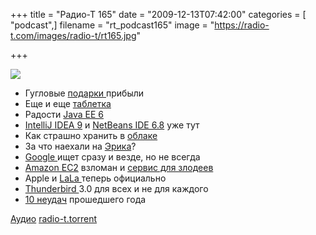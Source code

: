 +++
title = "Радио-Т 165"
date = "2009-12-13T07:42:00"
categories = [ "podcast",]
filename = "rt_podcast165"
image = "https://radio-t.com/images/radio-t/rt165.jpg"

+++

![](https://radio-t.com/images/radio-t/rt165.jpg)

- Гугловые [подарки ](http://habrahabr.ru/company/google/blog/77766/)прибыли
- Еще и еще [таблетка](http://webplanet.ru/news/gadgets/2009/12/11/v_tablo.html)
- Радости [Java EE 6](http://www.opennet.ru/opennews/art.shtml?num=24622)
- [IntelliJ IDEA 9](http://www.jetbrains.com/idea/whatsnew/index.html) и [NetBeans IDE 6.8](http://www.opennet.ru/opennews/art.shtml?num=24623) уже тут
- Как страшно хранить в [облаке](http://www.osnews.com/story/22598/Storing_Your_Data_on_the_Internet_Ignorant_and_Silly)
- За что наехали на [Эрика](http://habrahabr.ru/blogs/google/77934/)?
- [Google ](http://internetno.net/2009/12/09/google-real-time-search/)ищет сразу и везде, но не всегда
- [Amazon EC2](http://www.securitylab.ru/news/388709.php) взломан и [сервис для злодеев](http://webplanet.ru/news/security/2009/12/08/wpacracker.html)
- Apple и [LaLa ](http://webplanet.ru/news/service/2009/12/11/apple_lala.html)теперь официально
- [Thunderbird ](http://www.opennet.ru/opennews/art.shtml?num=24587)3.0 для всех и не для каждого
- [10 неудач](http://www.readwriteweb.com/archives/top_10_failures_of_2009.php) прошедшего года

[Аудио](https://archive.rucast.net/radio-t/media/rt_podcast165.mp3)
[radio-t.torrent](http://www.radio-t.com/torrents/rt_podcast165.mp3.torrent)
<audio src="https://archive.rucast.net/radio-t/media/rt_podcast165.mp3" preload="none"></audio>
